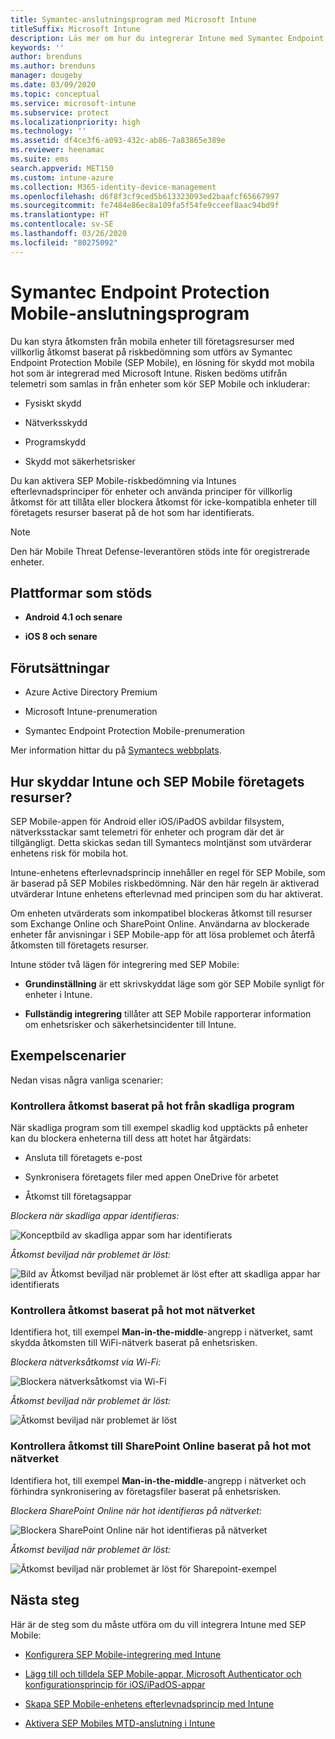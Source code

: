 ```yaml
---
title: Symantec-anslutningsprogram med Microsoft Intune
titleSuffix: Microsoft Intune
description: Läs mer om hur du integrerar Intune med Symantec Endpoint Protection Mobile för att styra mobil enhetsåtkomst till företagets resurser.
keywords: ''
author: brenduns
ms.author: brenduns
manager: dougeby
ms.date: 03/09/2020
ms.topic: conceptual
ms.service: microsoft-intune
ms.subservice: protect
ms.localizationpriority: high
ms.technology: ''
ms.assetid: df4ce3f6-a093-432c-ab86-7a83865e389e
ms.reviewer: heenamac
ms.suite: ems
search.appverid: MET150
ms.custom: intune-azure
ms.collection: M365-identity-device-management
ms.openlocfilehash: d6f8f3cf9ced5b613323093ed2baafcf65667997
ms.sourcegitcommit: fe7484e86ec8a109fa5f54fe9cceef8aac94bd9f
ms.translationtype: HT
ms.contentlocale: sv-SE
ms.lasthandoff: 03/26/2020
ms.locfileid: "80275092"
---
```

# <a name="symantec-endpoint-protection-mobile-connector"></a>Symantec Endpoint Protection Mobile-anslutningsprogram

Du kan styra åtkomsten från mobila enheter till företagsresurser med villkorlig åtkomst baserat på riskbedömning som utförs av Symantec Endpoint Protection Mobile (SEP Mobile), en lösning för skydd mot mobila hot som är integrerad med Microsoft Intune. Risken bedöms utifrån telemetri som samlas in från enheter som kör SEP Mobile och inkluderar:

- Fysiskt skydd

- Nätverksskydd

- Programskydd

- Skydd mot säkerhetsrisker

Du kan aktivera SEP Mobile-riskbedömning via Intunes efterlevnadsprinciper för enheter och använda principer för villkorlig åtkomst för att tillåta eller blockera åtkomst för icke-kompatibla enheter till företagets resurser baserat på de hot som har identifierats.

> [!NOTE]
> Den här Mobile Threat Defense-leverantören stöds inte för oregistrerade enheter.

## <a name="supported-platforms"></a>Plattformar som stöds

- **Android 4.1 och senare**

- **iOS 8 och senare**

## <a name="pre-requisites"></a>Förutsättningar

- Azure Active Directory Premium

- Microsoft Intune-prenumeration

- Symantec Endpoint Protection Mobile-prenumeration

Mer information hittar du på [Symantecs webbplats](https://help.symantec.com/cs/sep_mobile/SEPMOBILE/v131237277_v127904070/Integrating-Microsoft-Intune-with-Endpoint-Protection-Mobile?locale=EN_US).

## <a name="how-do-intune-and-sep-mobile-help-protect-your-company-resources"></a>Hur skyddar Intune och SEP Mobile företagets resurser?

SEP Mobile-appen för Android eller iOS/iPadOS avbildar filsystem, nätverksstackar samt telemetri för enheter och program där det är tillgängligt. Detta skickas sedan till Symantecs molntjänst som utvärderar enhetens risk för mobila hot.

Intune-enhetens efterlevnadsprincip innehåller en regel för SEP Mobile, som är baserad på SEP Mobiles riskbedömning. När den här regeln är aktiverad utvärderar Intune enhetens efterlevnad med principen som du har aktiverat.

Om enheten utvärderats som inkompatibel blockeras åtkomst till resurser som Exchange Online och SharePoint Online. Användarna av blockerade enheter får anvisningar i SEP Mobile-app för att lösa problemet och återfå åtkomsten till företagets resurser.

Intune stöder två lägen för integrering med SEP Mobile:

- **Grundinställning** är ett skrivskyddat läge som gör SEP Mobile synligt för enheter i Intune.

- **Fullständig integrering** tillåter att SEP Mobile rapporterar information om enhetsrisker och säkerhetsincidenter till Intune.

## <a name="sample-scenarios"></a>Exempelscenarier

Nedan visas några vanliga scenarier:

### <a name="control-access-based-on-threats-from-malicious-apps"></a>Kontrollera åtkomst baserat på hot från skadliga program

När skadliga program som till exempel skadlig kod upptäckts på enheter kan du blockera enheterna till dess att hotet har åtgärdats:

- Ansluta till företagets e-post

- Synkronisera företagets filer med appen OneDrive för arbetet

- Åtkomst till företagsappar

*Blockera när skadliga appar identifieras:*

![Konceptbild av skadliga appar som har identifierats](./media/skycure-mobile-threat-defense-connector/symantec-arch-1.png)

*Åtkomst beviljad när problemet är löst:*

![Bild av Åtkomst beviljad när problemet är löst efter att skadliga appar har identifierats](./media/skycure-mobile-threat-defense-connector/symantec-arch-2.png)

### <a name="control-access-based-on-threat-to-network"></a>Kontrollera åtkomst baserat på hot mot nätverket

Identifiera hot, till exempel **Man-in-the-middle**-angrepp i nätverket, samt skydda åtkomsten till WiFi-nätverk baserat på enhetsrisken.

*Blockera nätverksåtkomst via Wi-Fi:*

![Blockera nätverksåtkomst via Wi-Fi](./media/skycure-mobile-threat-defense-connector/symantec-arch-3.png)

*Åtkomst beviljad när problemet är löst:*

![Åtkomst beviljad när problemet är löst](./media/skycure-mobile-threat-defense-connector/symantec-arch-4.png)

### <a name="control-access-to-sharepoint-online-based-on-threat-to-network"></a>Kontrollera åtkomst till SharePoint Online baserat på hot mot nätverket

Identifiera hot, till exempel **Man-in-the-middle**-angrepp i nätverket och förhindra synkronisering av företagsfiler baserat på enhetsrisken.

*Blockera SharePoint Online när hot identifieras på nätverket:*

![Blockera SharePoint Online när hot identifieras på nätverket](./media/skycure-mobile-threat-defense-connector/symantec-arch-5.png)

*Åtkomst beviljad när problemet är löst:*

![Åtkomst beviljad när problemet är löst för Sharepoint-exempel](./media/skycure-mobile-threat-defense-connector/symantec-arch-6.png)

<!-- 
### Control access on unenrolled devices based on threats from malicious apps

When the Symantec Endpoint Protection Mobile Threat Defense solution considers a device to be infected:
![App protection policy blocks due to detected malware](./media/skycure-mobile-threat-defense-connector/symantec-app-policy-block.png)

Access is granted on remediation:

![Access is granted on remediation for App protection policy](./media/skycure-mobile-threat-defense-connector/symantec-app-policy-remediated.png)
-->

## <a name="next-steps"></a>Nästa steg

Här är de steg som du måste utföra om du vill integrera Intune med SEP Mobile:

- [Konfigurera SEP Mobile-integrering med Intune](skycure-mtd-connector-integration.md)

- [Lägg till och tilldela SEP Mobile-appar, Microsoft Authenticator och konfigurationsprincip för iOS/iPadOS-appar](mtd-apps-ios-app-configuration-policy-add-assign.md)

- [Skapa SEP Mobile-enhetens efterlevnadsprincip med Intune](mtd-device-compliance-policy-create.md)

- [Aktivera SEP Mobiles MTD-anslutning i Intune](mtd-connector-enable.md)
